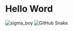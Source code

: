 <h1>Hello Word</h1>

<img src="https://media1.giphy.com/media/v1.Y2lkPTc5MGI3NjExZmR1ZXdoYnQ5bm9kOGVtaWc3bGF6Mzh4bjhhaHR1dDQ3YWYzaTYxYiZlcD12MV9naWZzX3NlYXJjaCZjdD1n/guNXesWtLfqOfnWwmx/200.webp" alt="sigma_boy">


<picture>
  <source media="(prefers-color-scheme: dark)" srcset="https://raw.githubusercontent.com/BryandexDeveloper/BryandexDeveloper/output/github-snake-dark.svg" />
  <source media="(prefers-color-scheme: light)" srcset="https://raw.githubusercontent.com/BryandexDeveloper/BryandexDeveloper/output/github-snake.svg" />
  <img alt="GitHub Snake" src="https://raw.githubusercontent.com/BryandexDeveloper/BryandexDeveloper/output/github-snake.svg" />
</picture>
